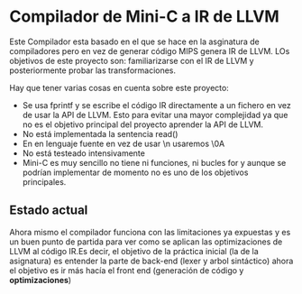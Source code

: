 # Compilador de Mini-C a IR de LLVM

Este Compilador esta basado en el que se hace en la asginatura de compiladores pero en vez de generar código MIPS genera IR de LLVM. LOs objetivos de este proyecto son: familiarizarse con el IR de LLVM y posteriormente probar las transformaciones.

Hay que tener varias cosas en cuenta sobre este proyecto:

* Se usa fprintf y se escribe el código IR directamente a un fichero en vez de usar la API de LLVM. Esto para evitar una mayor complejidad ya que no es el objetivo principal del proyecto aprender la API de LLVM.
* No está implementada la sentencia read()
* En en lenguaje fuente en vez de usar \n usaremos \0A
* No está testeado intensivamente
* Mini-C es muy sencillo no tiene ni funciones, ni bucles for y aunque se podrían implementar de momento no es uno de los objetivos principales.

## Estado actual

Ahora mismo el compilador funciona con las limitaciones ya expuestas y es un buen punto de partida para ver como se aplican las optimizaciones de LLVM al código IR.Es decir, el objetivo de la práctica inicial (la de la asignatura) es entender la parte de back-end (lexer y arbol sintáctico) ahora el objetivo es ir más hacía el front end (generación de código y **optimizaciones**)
